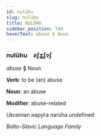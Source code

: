 ```yaml
---
id: nulühu
slug: nulühu
title: NULÜHU
sidebar_position: 749
hoverText: abuse § Noun
---
```


### nulühu&emsp;<span kind="abugida">ƨʃʓʄɂʃ</span>

*abuse* **§** Noun

**Verb**: to be (an) abuse

**Noun**: an abuse

**Modifier**: abuse-related

Ukrainian нару́га narúha undefined

*Balto-Slavic Language Family*